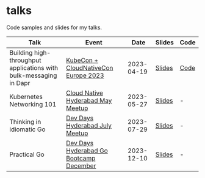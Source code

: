 # talks

Code samples and slides for my talks.

| Talk | Event | Date | Slides | Code |
| --- | --- | --- | --- | --- |
| Building high-throughput applications with bulk-messaging in Dapr | [KubeCon + CloudNativeCon Europe 2023](https://events.linuxfoundation.org/kubecon-cloudnativecon-europe/) | 2023-04-19 | [Slides](./KubeConCloudNativeConEU2023/slides.pdf) | [Code](./KubeConCloudNativeConEU2023/code) |
| Kubernetes Networking 101 | [Cloud Native Hyderabad May Meetup](https://community.cncf.io/events/details/cncf-hyderabad-presents-cloud-native-hyderabad-may-meetup/) | 2023-05-27 | [Slides](./CloudNativeHyderabadMay2023/slides.pdf) | - |
| Thinking in idiomatic Go | [Dev Days Hyderabad July Meetup](https://swecha.org/devdays) | 2023-07-29 | [Slides](./DevDaysGoMeetupJul2023/slides.pdf) | - |
| Practical Go | [Dev Days Hyderabad Go Bootcamp December](https://swecha.org/devdays) | 2023-12-10 | [Slides](./DevDaysGoBootcampDec2023/slides.pdf) | - |
